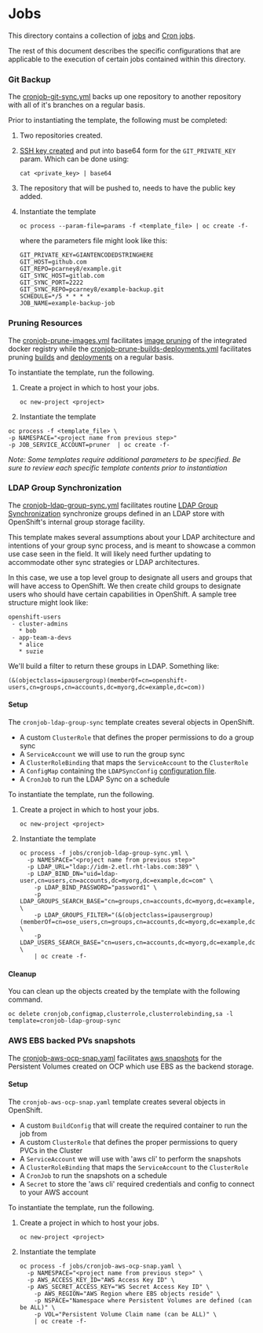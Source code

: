 # Jobs

This directory contains a collection of [jobs](https://docs.openshift.com/container-platform/latest/dev_guide/jobs.html) and [Cron jobs](https://docs.openshift.com/container-platform/latest/dev_guide/cron_jobs.html).

The rest of this document describes the specific configurations that are applicable to the execution of certain jobs contained within this directory.

### Git Backup

The [cronjob-git-sync.yml](cronjob-git-sync.yml) backs up one repository to another repository with all of it's branches on a regular basis.

Prior to instantiating the template, the following must be completed:

1. Two repositories created.

2. [SSH key created](https://help.github.com/articles/generating-a-new-ssh-key-and-adding-it-to-the-ssh-agent/) and put into base64 form for the `GIT_PRIVATE_KEY` param. Which can be done using:

	```
	cat <private_key> | base64
	```

2. The repository that will be pushed to, needs to have the public key added.

3. Instantiate the template

    ```
    oc process --param-file=params -f <template_file> | oc create -f-
    ```

   where the parameters file might look like this:
    ```
    GIT_PRIVATE_KEY=GIANTENCODEDSTRINGHERE
    GIT_HOST=github.com
    GIT_REPO=pcarney8/example.git
    GIT_SYNC_HOST=gitlab.com
    GIT_SYNC_PORT=2222
    GIT_SYNC_REPO=pcarney8/example-backup.git
    SCHEDULE=*/5 * * * *
    JOB_NAME=example-backup-job
    ```

### Pruning Resources

The [cronjob-prune-images.yml](cronjob-prune-images.yml) facilitates [image pruning](https://docs.openshift.com/container-platform/latest/admin_guide/pruning_resources.html#pruning-images) of the integrated docker registry while the [cronjob-prune-builds-deployments.yml](cronjob-prune-builds-deployments.yml) facilitates pruning [builds](https://docs.openshift.com/container-platform/latest/admin_guide/pruning_resources.html#pruning-builds) and [deployments](https://docs.openshift.com/container-platform/latest/admin_guide/pruning_resources.html#pruning-deployments) on a regular basis.

To instantiate the template, run the following.

1. Create a project in which to host your jobs.
	```
	oc new-project <project>
	```

2. Instantiate the template
```
oc process -f <template_file> \
-p NAMESPACE="<project name from previous step>"
-p JOB_SERVICE_ACCOUNT=pruner  | oc create -f-
```

*Note: Some templates require additional parameters to be specified. Be sure to review each specific template contents prior to instantiation*

### LDAP Group Synchronization

The [cronjob-ldap-group-sync.yml](cronjob-ldap-group-sync.yml) facilitates routine [LDAP Group Synchronization](https://docs.openshift.com/container-platform/latest/install_config/syncing_groups_with_ldap.html) synchronize groups defined in an LDAP store with OpenShift's internal group storage facility.

This template makes several assumptions about your LDAP architecture and intentions of your group sync process, and is meant to showcase a common use case seen in the field. It will likely need further updating to accommodate other sync strategies or LDAP architectures.

In this case, we use a top level group to designate all users and groups that will have access to OpenShift. We then create child groups to designate users who should have certain capabilities in OpenShift. A sample tree structure might look like:

```
openshift-users
 - cluster-admins
   * bob
 - app-team-a-devs
   * alice
   * suzie
```

We'll build a filter to return these groups in LDAP. Something like:
```
(&(objectclass=ipausergroup)(memberOf=cn=openshift-users,cn=groups,cn=accounts,dc=myorg,dc=example,dc=com))
```

#### Setup

The `cronjob-ldap-group-sync` template creates several objects in OpenShift.

* A custom `ClusterRole` that defines the proper permissions to do a group sync
* A `ServiceAccount` we will use to run the group sync
* A `ClusterRoleBinding` that maps the `ServiceAccount` to the `ClusterRole`
* A `ConfigMap` containing the `LDAPSyncConfig` [configuration file](https://docs.openshift.com/container-platform/latest/install_config/syncing_groups_with_ldap.html#configuring-ldap-sync).
* A `CronJob` to run the LDAP Sync on a schedule

To instantiate the template, run the following.

1. Create a project in which to host your jobs.
	```
	oc new-project <project>
	```
2. Instantiate the template
	```
	oc process -f jobs/cronjob-ldap-group-sync.yml \
	  -p NAMESPACE="<project name from previous step>"
	  -p LDAP_URL="ldap://idm-2.etl.rht-labs.com:389" \
	  -p LDAP_BIND_DN="uid=ldap-user,cn=users,cn=accounts,dc=myorg,dc=example,dc=com" \
		-p LDAP_BIND_PASSWORD="password1" \
		-p LDAP_GROUPS_SEARCH_BASE="cn=groups,cn=accounts,dc=myorg,dc=example,dc=com" \
		-p LDAP_GROUPS_FILTER="(&(objectclass=ipausergroup)(memberOf=cn=ose_users,cn=groups,cn=accounts,dc=myorg,dc=example,dc=com))" \
		-p LDAP_USERS_SEARCH_BASE="cn=users,cn=accounts,dc=myorg,dc=example,dc=com" \
		| oc create -f-
	```

#### Cleanup

You can clean up the objects created by the template with the following command.

```
oc delete cronjob,configmap,clusterrole,clusterrolebinding,sa -l template=cronjob-ldap-group-sync
```

### AWS EBS backed PVs snapshots

The [cronjob-aws-ocp-snap.yaml](cronjob-aws-ocp-snap.yaml) facilitates [aws snapshots](http://docs.aws.amazon.com/AWSEC2/latest/UserGuide/ebs-creating-snapshot.html) for the Persistent Volumes created on OCP which use EBS as the backend storage.

#### Setup

The `cronjob-aws-ocp-snap.yaml` template creates several objects in OpenShift.

* A custom `BuildConfig` that will create the required container to run the job from
* A custom `ClusterRole` that defines the proper permissions to query PVCs in the Cluster
* A `ServiceAccount` we will use with 'aws cli' to perform the snapshots
* A `ClusterRoleBinding` that maps the `ServiceAccount` to the `ClusterRole`
* A `CronJob` to run the snapshots on a schedule
* A `Secret` to store the 'aws cli' required credentials and config to connect to your AWS account

To instantiate the template, run the following.

1. Create a project in which to host your jobs.
	```
	oc new-project <project>
	```
2. Instantiate the template
	```
	oc process -f jobs/cronjob-aws-ocp-snap.yaml \
	  -p NAMESPACE="<project name from previous step>" \
	  -p AWS_ACCESS_KEY_ID="AWS Access Key ID" \
	  -p AWS_SECRET_ACCESS_KEY="WS Secret Access Key ID" \
		-p AWS_REGION="AWS Region where EBS objects reside" \
		-p NSPACE="Namespace where Persistent Volumes are defined (can be ALL)" \
		-p VOL="Persistent Volume Claim name (can be ALL)" \
		| oc create -f-
	```
